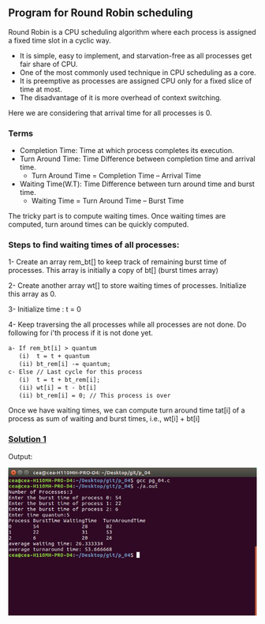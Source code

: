 ## Program for Round Robin scheduling

Round Robin is a CPU scheduling algorithm where each process is assigned a fixed time slot in a cyclic way.

- It is simple, easy to implement, and starvation-free as all processes get fair share of CPU.
- One of the most commonly used technique in CPU scheduling as a core.
- It is preemptive as processes are assigned CPU only for a fixed slice of time at most.
- The disadvantage of it is more overhead of context switching.

Here we are considering that arrival time for all processes is 0.

### Terms

- Completion Time: Time at which process completes its execution.
- Turn Around Time: Time Difference between completion time and arrival time.
    - Turn Around Time = Completion Time – Arrival Time
- Waiting Time(W.T): Time Difference between turn around time and burst time.
    - Waiting Time = Turn Around Time – Burst Time

The tricky part is to compute waiting times. Once waiting times are computed, turn around times can be quickly computed.

### Steps to find waiting times of all processes:

1- Create an array rem_bt[] to keep track of remaining
   burst time of processes. This array is initially a 
   copy of bt[] (burst times array)

2- Create another array wt[] to store waiting times
   of processes. Initialize this array as 0.

3- Initialize time : t = 0

4- Keep traversing the all processes while all processes
   are not done. Do following for i'th process if it is
   not done yet.

    a- If rem_bt[i] > quantum
       (i)  t = t + quantum
       (ii) bt_rem[i] -= quantum;
    c- Else // Last cycle for this process
       (i)  t = t + bt_rem[i];
       (ii) wt[i] = t - bt[i]
       (ii) bt_rem[i] = 0; // This process is over

Once we have waiting times, we can compute turn around time tat[i] of a process as sum of waiting and burst times, i.e., wt[i] + bt[i]

### [Solution 1](https://raw.githubusercontent.com/abhijithvijayan/System-Software-lab/master/p_04/pg_04.c)

Output:

![output_image](../out_img/p_04_out.jpg)